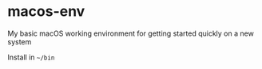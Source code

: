 # macos-env
My basic macOS working environment for getting started quickly on a new system

Install in `~/bin`
